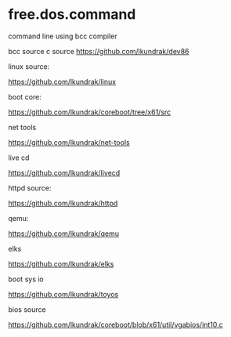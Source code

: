 # free.dos.command


command line using bcc compiler

bcc source c source https://github.com/lkundrak/dev86

linux source:

https://github.com/lkundrak/linux

boot core:

https://github.com/lkundrak/coreboot/tree/x61/src

net tools

https://github.com/lkundrak/net-tools

live cd 

https://github.com/lkundrak/livecd

httpd source:

https://github.com/lkundrak/httpd


qemu:

https://github.com/lkundrak/qemu

elks

https://github.com/lkundrak/elks


boot sys io

https://github.com/lkundrak/toyos

bios source

https://github.com/lkundrak/coreboot/blob/x61/util/vgabios/int10.c

